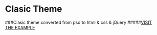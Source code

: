 # Clasic Theme
###Clasic theme converted from psd to html & css & jQuery
#####[VISIT THE EXAMPLE](http://gotravelgo.tk/clasic/)
